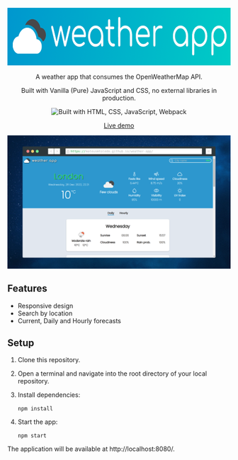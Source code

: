<p align="center">
  <img src="./src/img/logomark.png" height="130" />
</p>

<p align="center">
  A weather app that consumes the OpenWeatherMap API.
</p>

<p align="center">
  Built with Vanilla (Pure) JavaScript and CSS, no external libraries in production.
</p>

<p align="center">
  <img src="https://skills.thijs.gg/icons?i=html,css,js,webpack" alt="Built with HTML, CSS, JavaScript, Webpack" />
</p>

<p align="center">
  <a href="https://mateusmtoledo.github.io/weather-app/">Live demo</a>
</p>

<p align="center">
  <img src="./src/img/screenshot.png" alt="Preview" />
</p>

## Features

- Responsive design
- Search by location
- Current, Daily and Hourly forecasts

## Setup

1.  Clone this repository.
2.  Open a terminal and navigate into the root directory of your local repository.
3.  Install dependencies:

        npm install

4.  Start the app:

        npm start

The application will be available at http://localhost:8080/.
